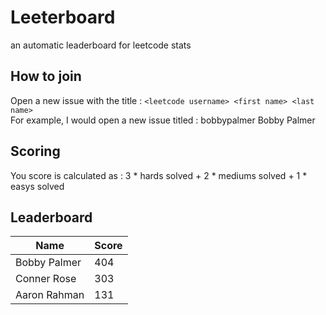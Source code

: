 # Leeterboard
an automatic leaderboard for leetcode stats
## How to join
Open a new issue with the title : `<leetcode username> <first name> <last name>`  
For example, I would open a new issue titled : bobbypalmer Bobby Palmer  
## Scoring
You score is calculated as : 3 * hards solved + 2 * mediums solved + 1 * easys solved  
## Leaderboard
| Name | Score |
| --- | --- |
| Bobby Palmer | 404 |
| Conner Rose | 303 |
| Aaron Rahman | 131 |